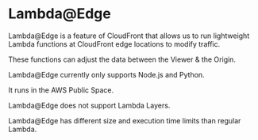 # Lambda@Edge

Lambda@Edge is a feature of CloudFront that allows us to run lightweight Lambda functions at CloudFront edge locations to modify traffic.

These functions can adjust the data between the Viewer & the Origin.

Lambda@Edge currently only supports Node.js and Python.

It runs in the AWS Public Space.

Lambda@Edge does not support Lambda Layers.

Lambda@Edge has different size and execution time limits than regular Lambda.
